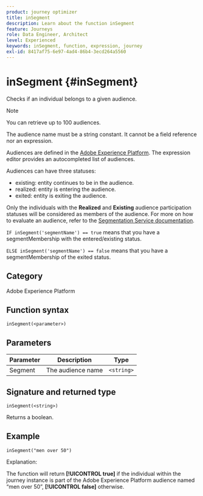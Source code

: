 ```yaml
---
product: journey optimizer
title: inSegment
description: Learn about the function inSegment
feature: Journeys
role: Data Engineer, Architect
level: Experienced
keywords: inSegment, function, expression, journey
exl-id: 8417af75-6e97-4ad4-86b4-3ecd264a5560
---
```

# inSegment {#inSegment}

Checks if an individual belongs to a given audience.

>[!NOTE]
>
>You can retrieve up to 100 audiences.

The audience name must be a string constant. It cannot be a field reference nor an expression.

Audiences are defined in the [Adobe Experience Platform](https://platform.adobe.com/audience/overview). The expression editor provides an autocompleted list of audiences.

Audiences can have three statuses:

* existing: entity continues to be in the audience.
* realized: entity is entering the audience.
* exited: entity is exiting the audience.

Only the individuals with the **Realized** and **Existing** audience participation statuses will be considered as members of the audience. For more on how to evaluate an audience, refer to the [Segmentation Service documentation](https://experienceleague.adobe.com/docs/experience-platform/segmentation/tutorials/evaluate-a-segment.html?lang=en#interpret-segment-results). 

`IF inSegment('segmentName') == true` means that you have a segmentMembership with the entered/existing status.

`ELSE inSegment('segmentName') == false` means that you have a segmentMembership of the exited status.

## Category

Adobe Experience Platform

## Function syntax

`inSegment(<parameter>)`

## Parameters

|Parameter|Description|Type|
|--- |--- |--- |
|Segment|The audience name |`<string>`|

## Signature and returned type

`inSegment(<string>)`

Returns a boolean.

## Example

`inSegment("men over 50")`

Explanation:

The function will return **[!UICONTROL true]** if the individual within the journey instance is part of the Adobe Experience Platform audience named “men over 50”, **[!UICONTROL false]** otherwise.
